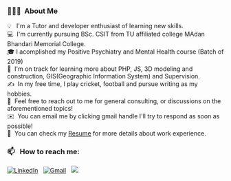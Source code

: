 ### 👨🏻‍💻 &nbsp;About Me

💡 &nbsp; I'm a Tutor and developer enthusiast of learning new skills. \
💻 &nbsp;I'm currently pursuing BSc. CSIT from TU affiliated college MAdan Bhandari Memorial College.\
🎓&nbsp;I acomplished my Positive Psychiatry and Mental Health course (Batch of 2019)\
🌱 &nbsp;I'm on track for learning more about PHP, JS, 3D modeling and construction, GIS(Geographic Information System) and Supervision.\
✍️ &nbsp;In my free time, I play cricket, football and pursue writing as my hobbies.\
💬 &nbsp;Feel free to reach out to me for general consulting, or discussions on the aforementioned topics!\
✉️ &nbsp;You can email me by clicking gmail handle I'll try to respond as soon as possible!\
📄 &nbsp;You can check my [Resume]() for more details about work experience.


### 📫 &nbsp; How to reach me:


<a href="[https://www.linkedin.com/in//](https://www.linkedin.com/in/nandita-rauniyar/)"><img alt="LinkedIn" src="https://img.shields.io/badge/linkedin%20-%230077B5.svg?&style=flat&logo=linkedin&logoColor=white"/></a> &nbsp;
<a href="mailto:nanditcsit2076_17@mbmcsit.edu.np"><img alt="Gmail" src="https://img.shields.io/badge/Gmail-D14836?style=flat&logo=gmail&logoColor=white" /></a> &nbsp;
<a href="https://instagram.com/_nanditarauniyar_"><img src="https://img.shields.io/badge/-@saileshsingh36_-E4405F?style=flat&logo=Instagram&logoColor=white"/></a> &nbsp;
